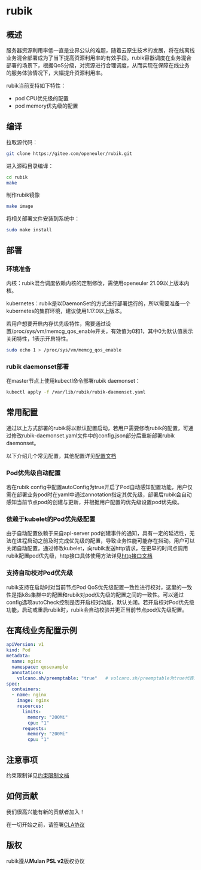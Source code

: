 # rubik

## 概述

服务器资源利用率低一直是业界公认的难题，随着云原生技术的发展，将在线离线业务混合部署成为了当下提高资源利用率的有效手段。rubik容器调度在业务混合部署的场景下，根据QoS分级，对资源进行合理调度，从而实现在保障在线业务的服务体验情况下，大幅提升资源利用率。

rubik当前支持如下特性：

- pod CPU优先级的配置
- pod memory优先级的配置

## 编译

拉取源代码： 

```sh
git clone https://gitee.com/openeuler/rubik.git
```

进入源码目录编译：

```sh
cd rubik
make
```

制作rubik镜像

```bash
make image
```

将相关部署文件安装到系统中：

```sh
sudo make install
```

## 部署

### 环境准备

内核：rubik混合调度依赖内核的定制修改，需使用openeuler 21.09以上版本内核。

kubernetes：rubik是以DaemonSet的方式进行部署运行的，所以需要准备一个kubernetes的集群环境，建议使用1.17.0以上版本。

若用户想要开启内存优先级特性，需要通过设置/proc/sys/vm/memcg_qos_enable开关，有效值为0和1，其中0为默认值表示关闭特性，1表示开启特性。

```bash
sudo echo 1 > /proc/sys/vm/memcg_qos_enable
```

### rubik daemonset部署

在master节点上使用kubectl命令部署rubik daemonset：

```sh
kubectl apply -f /var/lib/rubik/rubik-daemonset.yaml
```

## 常用配置

通过以上方式部署的rubik将以默认配置启动，若用户需要修改rubik的配置，可通过修改rubik-daemonset.yaml文件中的config.json部分后重新部署rubik daemonset。

以下介绍几个常见配置，其他配置详见[配置文档](./docs/config.md)

### Pod优先级自动配置

若在rubik config中配置autoConfig为true开启了Pod自动感知配置功能，用户仅需在部署业务pod时在yaml中通过annotation指定其优先级，部署后rubik会自动感知当前节点pod的创建与更新，并根据用户配置的优先级设置pod优先级。

### 依赖于kubelet的Pod优先级配置

由于自动配置依赖于来自api-server pod创建事件的通知，具有一定的延迟性，无法在进程启动之前及时完成优先级的配置，导致业务性能可能存在抖动。用户可以关闭自动配置，通过修改kubelet，向rubik发送http请求，在更早的时间点调用rubik配置pod优先级，http接口具体使用方法详见[http接口文档](./docs/http_API.md)

### 支持自动校对Pod优先级

rubik支持在启动时对当前节点Pod QoS优先级配置一致性进行校对，这里的一致性是指k8s集群中的配置和rubik对pod优先级的配置之间的一致性。可以通过config选项autoCheck控制是否开启校对功能，默认关闭。若开启校对Pod优先级功能，启动或重启rubik时，rubik会自动校验并更正当前节点pod优先级配置。

## 在离线业务配置示例

```yaml
apiVersion: v1
kind: Pod
metadata:
  name: nginx
  namespace: qosexample
  annotations:
    volcano.sh/preemptable: "true"   # volcano.sh/preemptable为true代表业务为离线业务，false代表业务为在线业务，默认为false
spec:
  containers:
  - name: nginx
    image: nginx
    resources:
      limits:
        memory: "200Mi"
        cpu: "1"
      requests:
        memory: "200Mi"
        cpu: "1"
```

## 注意事项

约束限制详见[约束限制文档](./docs/limitation.md)

## 如何贡献

我们很高兴能有新的贡献者加入！

在一切开始之前，请签署[CLA协议](https://openeuler.org/en/cla.html)

##  版权

rubik遵从**Mulan PSL v2**版权协议
